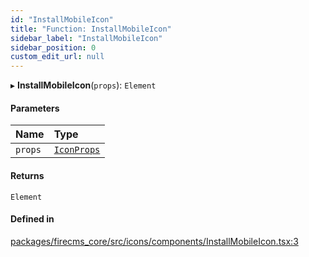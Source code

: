 ```yaml
---
id: "InstallMobileIcon"
title: "Function: InstallMobileIcon"
sidebar_label: "InstallMobileIcon"
sidebar_position: 0
custom_edit_url: null
---
```


▸ **InstallMobileIcon**(`props`): `Element`

#### Parameters

| Name | Type |
| :------ | :------ |
| `props` | [`IconProps`](../types/IconProps.md) |

#### Returns

`Element`

#### Defined in

[packages/firecms_core/src/icons/components/InstallMobileIcon.tsx:3](https://github.com/FireCMSco/firecms/blob/d45f3739/packages/firecms_core/src/icons/components/InstallMobileIcon.tsx#L3)
